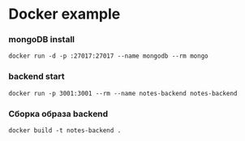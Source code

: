 # Docker example

### mongoDB install
`docker run -d -p :27017:27017 --name mongodb --rm mongo`

### backend start
`docker run -p 3001:3001 --rm --name notes-backend notes-backend`

### Сборка образа backend
`docker build -t notes-backend .`
